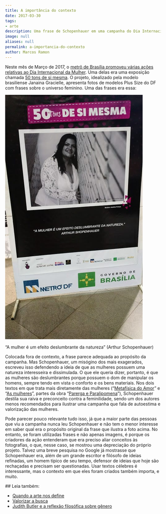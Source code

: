 ```yaml
---
title: A importância do contexto
date: 2017-03-30
tags:
- arte
description: Uma frase de Schopenhauer em uma campanha do Dia Internacional da Mulher?
image: null
aliases: null
permalink: a-importancia-do-contexto
author: Marcos Ramon
---
```

Neste mês de Março de 2017, o [metrô de Brasília promoveu várias ações relativas ao Dia Internacional da Mulher](http://www.metro.df.gov.br/metro-df-comemora-o-dia-internacional-da-mulher-na-estacao-central/). Uma delas era uma exposição chamada [50 tons de si mesma](http://www.brasiliaweb.com.br/integra.asp?id=45074&canal=2&s=1&ss=2). O projeto, idealizado pela modelo brasiliense Janaina Gracielle, apresenta fotos de modelos Plus Size do DF com frases sobre o universo feminino. Uma das frases era essa:

<img src="/assets/img/a-importância-do contexto-medium.jpeg">

“A mulher é um efeito deslumbrante da natureza” (Arthur Schopenhauer)

Colocada fora de contexto, a frase parece adequada ao propósito da campanha. Mas Schopenhauer, um misógino dos mais exagerados, escreveu isso defendendo a ideia de que as mulheres possuem uma natureza interesseira e dissimulada. O que ele queria dizer, portanto, é que as mulheres são deslumbrantes porque possuem o dom de manipular os homens, sempre tendo em vista o conforto e os bens materiais. Nos dois textos em que trata mais diretamente das mulheres (“[Metafísica do Amor](http://amzn.to/2ocGKDZ)” e “[As mulheres](http://amzn.to/2nNpkwI)”, partes da obra “[Parerga e Paralipomena](http://amzn.to/2ocG7dy)”), Schopenhauer destila sua raiva e preconceito contra a feminilidade, sendo um dos autores menos recomendados para ilustrar uma campanha que fala de autoestima e valorização das mulheres.

Pode parecer pouco relevante tudo isso, já que a maior parte das pessoas que viu a campanha nunca leu Schopenhauer e não tem o menor interesse em saber qual era o propósito original da frase que ilustra a foto acima. No entanto, se foram utilizadas frases e não apenas imagens, é porque os criadores da ação entenderam que era preciso aliar conceitos às fotografias, o que, nesse caso, se mostrou uma depreciação do próprio projeto. Talvez uma breve pesquisa no Google já mostrasse que Schopenhauer era, além de um grande escritor e filósofo de ideias refinadas, um homem típico de seu tempo, defensor de ideias que hoje são rechaçadas e precisam ser questionadas. Usar textos célebres é interessante, mas o contexto em que eles foram criados também importa, e muito.


<div class="leia-tambem" markdown="1">
## Leia também:

- <a href="/quando-a-arte-nos-define">Quando a arte nos define</a>
- <a href="/valorizar-a-busca">Valorizar a busca</a>
- <a href="/judith-butler-e-a-reflexao-filosofica-sobre-genero">Judith Butler e a reflexão filosófica sobre gênero</a>
</div>